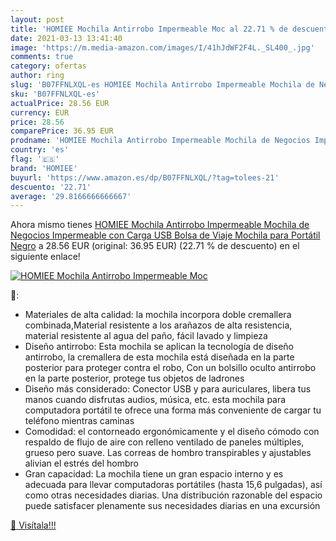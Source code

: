 ```yaml
---
layout: post
title: 'HOMIEE Mochila Antirrobo Impermeable Moc al 22.71 % de descuento'
date: 2021-03-13 13:41:40
image: 'https://m.media-amazon.com/images/I/41hJdWF2F4L._SL400_.jpg'
comments: true
category: ofertas
author: ring
slug: 'B07FFNLXQL-es HOMIEE Mochila Antirrobo Impermeable Mochila de Negocios...'
sku: 'B07FFNLXQL-es'
actualPrice: 28.56 EUR
currency: EUR
price: 28.56
comparePrice: 36.95 EUR
prodname: 'HOMIEE Mochila Antirrobo Impermeable Mochila de Negocios Impermeable con Carga USB Bolsa de Viaje Mochila para Portátil  Negro'
country: 'es'
flag: '🇪🇸'
brand: 'HOMIEE'
buyurl: 'https://www.amazon.es/dp/B07FFNLXQL/?tag=tolees-21'
descuento: '22.71'
average: '29.8166666666667'
---
```


Ahora mismo tienes [HOMIEE Mochila Antirrobo Impermeable Mochila de Negocios Impermeable con Carga USB Bolsa de Viaje Mochila para Portátil  Negro](https://www.amazon.es/dp/B07FFNLXQL/?tag=tolees-21) a 28.56 EUR (original: 36.95 EUR) (22.71 %  de descuento) en el siguiente enlace!

[![HOMIEE Mochila Antirrobo Impermeable Moc](https://m.media-amazon.com/images/I/41hJdWF2F4L._SL400_.jpg)](https://www.amazon.es/dp/B07FFNLXQL/?tag=tolees-21)

🔎:

- Materiales de alta calidad: la mochila incorpora doble cremallera combinada,Material resistente a los arañazos de alta resistencia, material resistente al agua del paño, fácil lavado y limpieza
- Diseño antirrobo: Esta mochila se aplican la tecnología de diseño antirrobo, la cremallera de esta mochila está diseñada en la parte posterior para proteger contra el robo, Con un bolsillo oculto antirrobo en la parte posterior, protege tus objetos de ladrones
- Diseño más considerado: Conector USB y para auriculares, libera tus manos cuando disfrutas audios, música, etc. esta mochila para computadora portátil te ofrece una forma más conveniente de cargar tu teléfono mientras caminas
- Comodidad: el contorneado ergonómicamente y el diseño cómodo con respaldo de flujo de aire con relleno ventilado de paneles múltiples, grueso pero suave. Las correas de hombro transpirables y ajustables alivian el estrés del hombro
- Gran capacidad: La mochila tiene un gran espacio interno y es adecuada para llevar computadoras portátiles (hasta 15,6 pulgadas), así como otras necesidades diarias. Una distribución razonable del espacio puede satisfacer plenamente sus necesidades diarias en una excursión

[🛒 Visítala!!!](https://www.amazon.es/dp/B07FFNLXQL/?tag=tolees-21)
